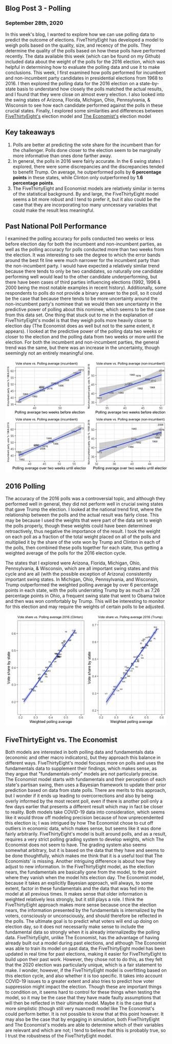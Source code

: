 ## Blog Post 3 - Polling
### September 28th, 2020

In this week's blog, I wanted to explore how we can use polling data to predict the outcome of elections. FiveThirtyEight has developed a model to weigh polls based on the quality, size, and recency of the polls. They determine the quality of the polls based on how these polls have performed recently. The data available this week (which can be found on my Github) included data about the weight of the polls for the 2016 election, which was helpful in determining how to evaluate the polling data and use it to make conclusions.
This week, I first examined how polls performed for incumbent and non-incumbent party candidates in presidential elections from 1968 to 2016. I then explored the polling data for the 2016 election on a state-by-state basis to understand how closely the polls matched the actual results, and I found that they were close on almost every election. I also looked into the swing states of Arizona, Florida, Michigan, Ohio, Pennsylvania, & Wisconsin to see how each candidate performed against the polls in these crucial states.
Finally, I explored some similarities and differences between [FiveThirtyEight's](https://fivethirtyeight.com/features/how-fivethirtyeights-2020-presidential-forecast-works-and-whats-different-because-of-covid-19/) election model and [The Economist's](https://projects.economist.com/us-2020-forecast/president/how-this-works) election model


## Key takeaways
1. Polls are better at predicting the vote share for the incumbent than for the challenger. Polls done closer to the election seem to be marginally more informative than ones done farther away.
2. In general, the polls in 2016 were fairly accurate. In the 6 swing states I explored, there were some discrepancies and the discrepancies tended to benefit Trump. On average, he outperformed polls by **6 percentage points** in these states, while Clinton only outperformed by **1.6 percentage points**.
3. The FiveThirtyEight and Economist models are relatively similar in terms of the statistical background. By and large, the FiveThirtyEight model seems a bit more robust and I tend to prefer it, but it also could be the case that they are incorporating too many unncessary variables that could make the result less meaningful.

## Past National Poll Performance
I examined the polling accuracy for polls conducted two weeks or less before election day for both the incumbent and non-incumbent parties, as well as the polling accuracy for polls conducted more than two weeks from the election.
It was interesting to see the degree to which the error bands around the best fit line were much narrower for the incumbent party than the non-incumbent party. I would have expected a relatively similar trend because there tends to only be two candidates, so naturally one candidate performing well would lead to the other candidate underperforming, but there have been cases of third parties influencing elections (1992, 1996 & 2000 being the most notable examples in recent history). Additionally, some respondents to polls do not provide a binary answer to the poll, so it could be the case that because there tends to be more uncertainty around the non-incumbent party's nominee that we would then see uncertainty in the predictive power of polling about this nominee, which seems to be the case from this data set.
One thing that stuck out to me in the explanation of FiveThirtyEight's model is that they weigh polls more heavily closer to election day (The Economist does as well but not to the same extent, it appears). I looked at the predictive power of the polling data two weeks or closer to the election and the polling data from two weeks or more until the election. For both the incumbent and non-incumbent parties, the general trend was the same, but there was an increase in the uncertainty, though seemingly not an entirely meaningful one. 

![](https://github.com/eric-white2021/gov1347blog/blob/gh-pages/National_polling_vote_share.png?raw=true)

## 2016 Polling
The accuracy of the 2016 polls was a controversial topic, and although they performed well in general, they did not perform well in crucial swing states that gave Trump the election. I looked at the national trend first, where the relationship between the polls and the actual result was fairly close. This may be because I used the weights that were part of the data set to weigh the polls properly, though these weights could have been determined retroactively, thus negative the importance of the result. I took the weight on each poll as a fraction of the total weight placed on all of the polls and multiplied it by the share of the vote won by Trump and Clinton in each of the polls, then combined these polls together for each state, thus getting a weighted average of the polls for the 2016 election cycle.

The states that I explored were Arizona, Florida, Michigan, Ohio, Pennsylvania, & Wisconsin, which are all important swing states and this cycle and are all (with the possible exception of Arizona) consistently important swing states. In Michigan, Ohio, Pennsylvania, and Wisconsin, Trump outperformed the weighted polling average by over 6 percentage points in each state, with the polls underrating Trump by as much as 7.26 percentage points in Ohio, a frequent swing state that went to Obama twice and then was won comfortably by Trump. This will be interesting to monitor for this election and may require the weights of certain polls to be adjusted.

![](https://github.com/eric-white2021/gov1347blog/blob/gh-pages/2016polling.png?raw=true)


## FiveThirtyEight vs. The Economist

Both models are interested in both polling data and fundamentals data (economic and other macro indicators), but they approach this balance in different ways. FiveThirtyEight's model focuses more on polls and uses the fundamentals data to supplement their findings, which makes sense, as they argue that "fundamentals-only" models are not particularly precise. The Economist model starts with fundamentals and their perception of each state's partisan swing, then uses a Bayesian framework to update their prior prediction based on data from state polls. There are merits to this approach, but I wonder if it ends up leading to overcorrections and also by being overly informed by the most recent poll, even if there is another poll only a few days earlier that presents a different result which may in fact be closer to reality. Both models take COVID-19 data into consideration, which seems like it would throw off modeling precision because of how unprecendented this election is; I was intrigued by how The Economist chose to cut off outliers in economic data, which makes sense, but seems like it was done fairly arbitrarily. FiveThirtyEight's model is built around polls, and as a result, requires a very strict polling grading system to develop weights, which The Economist does not seem to have. The grading system also seems somewhat arbitrary, but it is based on the data that they have and seems to be done thoughtfully, which makes me think that it is a useful tool that The Economists' is missing. Another intriguing difference is about how they adjust to new information. In the FiveThirtyEight model, as the election nears, the fundamentals are basically gone from the model, to the point where they vanish when the model hits election day. The Economist model, because it takes an explicitly Bayesian approach, will always, to some extent, factor in these fundamentals and the data that was fed into the model at all previous times. It makes sense that older information is weighted relatively less strongly, but it still plays a role. I think the FiveThirtyEight approach makes more sense because once the election nears, the information presented by the fundamentals is internalized by the voters, consciously or unconsciously, and should therefore be reflected in the polls. The ultimate goal is to predict what voters will end up doing on election day, so it does not necessarily make sense to include the fundamental data so strongly when it is already internalizedby the polling data. 
FiveThirtyEight, unlike The Economist, has the advantage of having already built out a model during past elections, and although The Economist was able to train its model on past data, the FiveThirtyEight model has been updated in real time for past elections, making it easier for FiveThirtyEight to build upon their past work. However, they chose not to do this, as they felt that the 2020 election was particularly unique, which is a fair statement to make. I wonder, however, if the FiveThirtyEight model is overfitting based on this election cycle, and also whether it is too specific. It takes into account COVID-19 issues to a greater extent and also tries to predict how voter suppression might impact the election. Though these are important things to condition on, it seems hard to control for these things when testing the model, so it may be the case that they have made faulty assumptions that will then be reflected in their ultimate model. Maybe it is the case that a more simplistic (though still very nuanced) model like The Economist's could perform better. It is not possible to know that at this point however. It may also be the case that by engaging in simulation, both FiveThirtyEight and The Economist's models are able to determine which of their variables are relevant and which are not; I tend to believe that this is probably true, so I trust the robustness of the FiveThirtyEight model.
